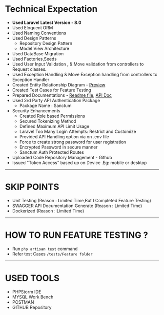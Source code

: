 # Technical Expectation

- **Used Laravel Latest Version - 8.0**
- Used Eloquent ORM  
- Used Naming Conventions
- Used Design Patterns
     - Repository Design Pattern  
     - Model View Architecture
- Used DataBase Migration
- Used Factories,Seeds  
- Used User Input Validation , & Move validation from controllers to Request classes.  
- Used Exception Handling & Move Exception handling from controllers to Exception Handler
- Created Entity Relationship Diagram - [Preview](https://snipboard.io/g2kxZ7.jpg)
- Created Test Cases for Feature Testing  
- Prepared Documentations - [Readme file](https://github.com/DDSameera/rmis-backend/blob/master/README.md), [API Doc](https://github.com/DDSameera/rmis-backend/blob/master/APIDOC.md)
- Used 3rd Party API Authentication Package
    - Package Name : Sanctum
- Security Enhancements
    - Created Role based Permissions
    - Secured Tokenizing Method
    - Defined Maximum API Limit Usage 
    - Laravel Too Many Login Attempts: Restrict and Customize
    - Provided API Handling option via on .env file  
    - Force to create strong password for user registration
    - Encrypted Password in secure manner
    - Sanctum Auth Protected Routes
- Uploaded Code Repository Management - Github
- Issued "Token Access" based up on Device .Eg: mobile or desktop

____


# SKIP POINTS
- Unit Testing  (Reason : Limited Time,But I  Completed Feature Testing)
- SWAGGER API Documentation Generate (Reason : Limited Time)
- Dockerized (Reason : Limited Time)
___

# HOW TO RUN FEATURE TESTING ?
- Run `php artisan test` command
- Refer test Cases `/tests/Feature folder`

___

# USED TOOLS
- PHPStorm IDE
- MYSQL Work Bench
- POSTMAN
- GITHUB Repository

